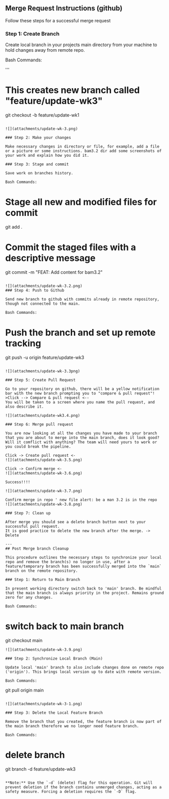## Merge Request Instructions (github)

 Follow these steps for a successful merge request

### Step 1: Create Branch

 Create local branch in your projects main directory from your machine to hold changes away from remote repo.

Bash Commands:

'''
# This creates new branch called "feature/update-wk3"

git checkout -b feature/update-wk1
```

![](attachments/update-wk-3.png)

### Step 2: Make your changes

Make necessary changes in directory or file, for example, add a file or a picture or some instructions. bam3.2 dir add some screenshots of your work and explain how you did it.

### Step 3: Stage and commit

Save work on branches history.

Bash Commands:

```
# Stage all new and modified files for commit
git add .

# Commit the staged files with a descriptive message
git commit -m "FEAT: Add content for bam3.2"
```

![](attachments/update-wk-3.2.png)
### Step 4: Push to Github

Send new branch to github with commits already in remote repository, though not connected to the main.

Bash Commands:

```
# Push the branch and set up remote tracking

git push -u origin feature/update-wk3
```

![](attachments/update-wk-3.3png)

### Step 5: Create Pull Request

Go to your repository on github, there will be a yellow notification bar with the new branch prompting you to "compare & pull request"! >Click --> Compare & pull request <--
You will be taken to a screen where you name the pull request, and also describe it.

![](attachments/update-wk3.4.png)

### Step 6: Merge pull request

You are now looking at all the changes you have made to your branch that you are about to merge into the main branch, does it look good? Will it comflict with anything? The team will need yours to work or you could break the pipeline.

Click -> Create pull request <-
![](attachments/update-wk-3.5.png)

Click -> Confirm merge <-
![](attachments/update-wk-3.6.png)

Success!!!!

![](attachments/update-wk-3.7.png)

Confirm merge in repo ' new file alert: be a man 3.2 is in the repo 
![](attachments/update-wk-3.8.png)

### Step 7: Clean up

After merge you should see a delete branch button next to your successful pull request.
It is good practice to delete the new branch after the merge. -> Delete

---
## Post Merge branch Cleanup

This procedure outlines the necessary steps to synchronize your local repo and remove the branch(s) no longer in use, after a feature/temporary branch has been successfully merged into the `main` branch on the remote repository.

### Step 1: Return to Main Branch

In present working directory switch back to 'main' branch. Be mindful that the main branch is always priority in the project. Remains ground zero for any changes.

Bash Commands:

```
# switch back to main branch
git checkout main
```
![](attachments/update-wk-3.9.png)

### Step 2: Synchronize Local Branch (Main)

Update local 'main' branch to also include changes done on remote repo ('origin'). This brings local version up to date with remote version.

Bash Commands:

```
git pull origin main
```

![](attachments/update-wk-3-1.png)

### Step 3: Delete the Local Feature Branch

Remove the branch that you created, the feature branch is now part of the main branch therefore we no longer need feature branch.

Bash Commands:

```
# delete branch
git branch -d feature/update-wk3
```

**Note:** Use the `-d` (delete) flag for this operation. Git will prevent deletion if the branch contains unmerged changes, acting as a safety measure. Forcing a deletion requires the `-D` flag.

